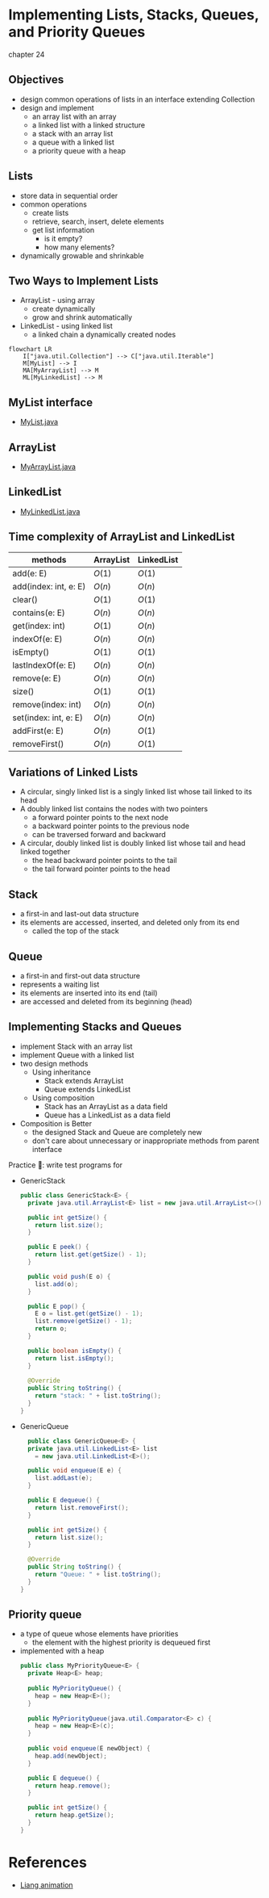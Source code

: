 # Implementing Lists, Stacks, Queues, and Priority Queues
chapter 24


Objectives
---
- design common operations of lists in an interface extending Collection
- design and implement
  - an array list with an array
  - a linked list with a linked structure
  - a stack with an array list
  - a queue with a linked list
  - a priority queue with a heap  


Lists
---
- store data in sequential order
- common operations
  - create lists
  - retrieve, search, insert, delete elements
  - get list information
    - is it empty?
    - how many elements?
- dynamically growable and shrinkable


Two Ways to Implement Lists
---
- ArrayList - using array
  - create dynamically
  - grow and shrink automatically
- LinkedList - using linked list
  - a linked chain a dynamically created nodes

```mermaid
flowchart LR
    I["java.util.Collection"] --> C["java.util.Iterable"]
    M[MyList] --> I
    MA[MyArrayList] --> M
    ML[MyLinkedList] --> M
```


MyList interface
---
- [MyList.java](./demos/MyList.java)


ArrayList
---
- [MyArrayList.java](./demos/MyArrayList.java)


LinkedList
---
- [MyLinkedList.java](./demos/MyLinkedList.java)


Time complexity of ArrayList and LinkedList
---
| methods | ArrayList | LinkedList |
| --- | --- | --- |
| add(e: E) | $O(1)$  | $O(1)$ |
| add(index: int, e: E) | $O(n)$  | $O(n)$ |
| clear() | $O(1)$  | $O(1)$ |
| contains(e: E) | $O(n)$  | $O(n)$ |
| get(index: int) | $O(1)$  | $O(n)$ |
| indexOf(e: E) | $O(n)$  | $O(n)$ |
| isEmpty() | $O(1)$  | $O(1)$ |
| lastIndexOf(e: E) | $O(n)$  | $O(n)$ |
| remove(e: E) | $O(n)$  | $O(n)$ |
| size() | $O(1)$  | $O(1)$ |
| remove(index: int) | $O(n)$  | $O(n)$ |
| set(index: int, e: E) | $O(n)$  | $O(n)$ |
| addFirst(e: E) | $O(n)$  | $O(1)$ |
| removeFirst() | $O(n)$  | $O(1)$ |


Variations of Linked Lists 
---
- A circular, singly linked list is a singly linked list whose tail linked to its head
- A doubly linked list contains the nodes with two pointers
  - a forward pointer points to the next node 
  - a backward pointer points to the previous node
  - can be traversed forward and backward
- A circular, doubly linked list is doubly linked list whose tail and head linked together
  - the head backward pointer points to the tail
  - the tail forward pointer points to the head


Stack
---
- a first-in and last-out data structure
- its elements are accessed, inserted, and deleted only from its end 
  - called the top of the stack


Queue
---
- a first-in and first-out data structure
- represents a waiting list 
- its elements are inserted into its end (tail) 
- are accessed and deleted from its beginning (head) 


Implementing Stacks and Queues
---
- implement Stack with an array list
- implement Queue with a linked list
- two design methods
  - Using inheritance
    - Stack extends ArrayList
    - Queue extends LinkedList
  - Using composition
    - Stack has an ArrayList as a data field
    - Queue has a LinkedList as a data field
- Composition is Better
  - the designed Stack and Queue are completely new
  - don't care about unnecessary or inappropriate methods from parent interface


Practice 📝: write test programs for
- GenericStack
  ```java
  public class GenericStack<E> {
    private java.util.ArrayList<E> list = new java.util.ArrayList<>();

    public int getSize() {
      return list.size();
    }

    public E peek() {
      return list.get(getSize() - 1);
    }

    public void push(E o) {
      list.add(o);
    }

    public E pop() {
      E o = list.get(getSize() - 1);
      list.remove(getSize() - 1);
      return o;
    }

    public boolean isEmpty() {
      return list.isEmpty();
    }
    
    @Override
    public String toString() {
      return "stack: " + list.toString();
    }
  }
  ```
- GenericQueue
  ```java
    public class GenericQueue<E> {
    private java.util.LinkedList<E> list 
      = new java.util.LinkedList<E>();

    public void enqueue(E e) {
      list.addLast(e);
    }

    public E dequeue() {
      return list.removeFirst();
    }

    public int getSize() {
      return list.size();
    }

    @Override
    public String toString() {
      return "Queue: " + list.toString();
    }
  }  
  ```

Priority queue
---
- a type of queue whose elements have priorities
  - the element with the highest priority is dequeued first
- implemented with a heap
  ```java
  public class MyPriorityQueue<E> {
    private Heap<E> heap; 
    
    public MyPriorityQueue() {
      heap = new Heap<E>();
    }
    
    public MyPriorityQueue(java.util.Comparator<E> c) {
      heap = new Heap<E>(c);
    }
    
    public void enqueue(E newObject) {
      heap.add(newObject);
    }

    public E dequeue() {
      return heap.remove();
    }

    public int getSize() {
      return heap.getSize();
    }
  }
  ```


# References
- [Liang animation](https://liveexample.pearsoncmg.com/liang/animation/animation.html)